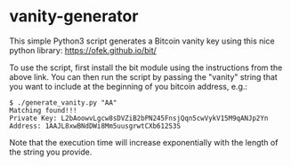 # vanity-generator
This simple Python3 script generates a Bitcoin vanity key using this nice python library:
https://ofek.github.io/bit/

To use the script, first install the bit module using the instructions from the above link. You can then run the script by passing the "vanity" string that you want to include at the beginning of you bitcoin address, e.g.:
```
$ ./generate_vanity.py "AA"
Matching found!!!
Private Key: L2bAoowvLgcw8sDVZiB2bPN245FnsjQqn5cwVykV15M9qANJp2Yn
Address: 1AAJL8xwBNdDWi8Mm5uusgrwtCXb612S3S
```

Note that the execution time will increase exponentially with the length of the string you provide. 


